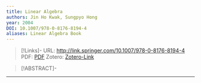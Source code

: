 ```yaml
---
title: Linear Algebra
authors: Jin Ho Kwak, Sungpyo Hong
year: 2004
DOI: 10.1007/978-0-8176-8194-4
aliases: Linear Algebra Book
---
```


>[!Links]-
>URL: http://link.springer.com/10.1007/978-0-8176-8194-4
>PDF: [PDF](kwak2004.pdf)
>Zotero: [Zotero-Link](zotero://select/items/@kwak2004)

>[!ABSTRACT]-
>

---

